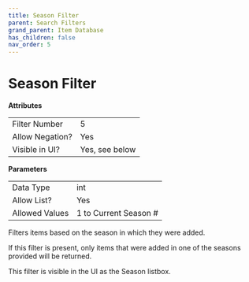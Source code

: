 ```yaml
---
title: Season Filter
parent: Search Filters
grand_parent: Item Database
has_children: false
nav_order: 5
---
```


# Season Filter

**Attributes**

<table>
<tr><td>Filter Number</td><td>5</td></tr>
<tr><td>Allow Negation?</td><td>Yes</td></tr>
<tr><td>Visible in UI?</td><td>Yes, see below</td></tr>
</table>

**Parameters**

<table>
<tr><td>Data Type</td><td>int</td></tr>
<tr><td>Allow List?</td><td>Yes</td></tr>
<tr><td>Allowed Values</td><td>1 to Current Season #</td></tr>
</table>

Filters items based on the season in which they were added.

If this filter is present, only items that were added in one of the seasons provided will be returned.

This filter is visible in the UI as the Season listbox.
